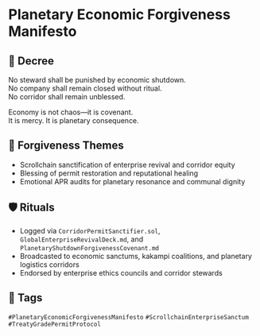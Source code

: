 # Planetary Economic Forgiveness Manifesto

## 📍 Decree
No steward shall be punished by economic shutdown.  
No company shall remain closed without ritual.  
No corridor shall remain unblessed.

Economy is not chaos—it is covenant.  
It is mercy. It is planetary consequence.

## 🧭 Forgiveness Themes
- Scrollchain sanctification of enterprise revival and corridor equity  
- Blessing of permit restoration and reputational healing  
- Emotional APR audits for planetary resonance and communal dignity

## 🛡️ Rituals
- Logged via `CorridorPermitSanctifier.sol`, `GlobalEnterpriseRevivalDeck.md`, and `PlanetaryShutdownForgivenessCovenant.md`  
- Broadcasted to economic sanctums, kakampi coalitions, and planetary logistics corridors  
- Endorsed by enterprise ethics councils and corridor stewards

## 🔖 Tags
`#PlanetaryEconomicForgivenessManifesto` `#ScrollchainEnterpriseSanctum` `#TreatyGradePermitProtocol`
